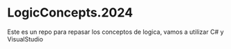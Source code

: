 # LogicConcepts.2024

Este es un repo para repasar los conceptos de logica, vamos a utilizar C# y VisualStudio
